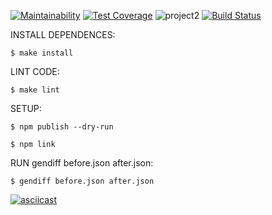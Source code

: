 [![Maintainability](https://api.codeclimate.com/v1/badges/1225d850a4d2264626a8/maintainability)](https://codeclimate.com/github/dimassspb/frontend-project-lvl2/maintainability)
[![Test Coverage](https://api.codeclimate.com/v1/badges/1225d850a4d2264626a8/test_coverage)](https://codeclimate.com/github/dimassspb/frontend-project-lvl2/test_coverage)
![project2](https://github.com/dimassspb/frontend-project-lvl2/workflows/project2/badge.svg)
[![Build Status](https://travis-ci.org/dimassspb/frontend-project-lvl2.svg?branch=master)](https://travis-ci.org/dimassspb/frontend-project-lvl2)


INSTALL DEPENDENCES:
	
	$ make install

LINT CODE:
	
	$ make lint


SETUP:
	
	$ npm publish --dry-run

	$ npm link
	

RUN gendiff before.json after.json: 

	$ gendiff before.json after.json

[![asciicast](https://asciinema.org/a/rMZeaxoGDX5QYeFfKa5gGg0oL.svg)](https://asciinema.org/a/rMZeaxoGDX5QYeFfKa5gGg0oL)

